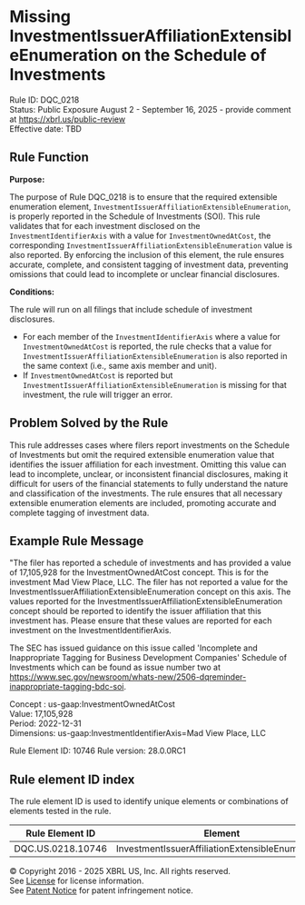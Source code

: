 # Missing InvestmentIssuerAffiliationExtensibleEnumeration on the Schedule of Investments  
Rule ID: DQC_0218  
Status: Public Exposure August 2 - September 16, 2025 - provide comment at https://xbrl.us/public-review    
Effective date: TBD

## Rule Function

**Purpose:**

The purpose of Rule DQC_0218 is to ensure that the required extensible enumeration element, `InvestmentIssuerAffiliationExtensibleEnumeration`, is properly reported in the Schedule of Investments (SOI). This rule validates that for each investment disclosed on the `InvestmentIdentifierAxis` with a value for `InvestmentOwnedAtCost`, the corresponding `InvestmentIssuerAffiliationExtensibleEnumeration` value is also reported. By enforcing the inclusion of this element, the rule ensures accurate, complete, and consistent tagging of investment data, preventing omissions that could lead to incomplete or unclear financial disclosures.

**Conditions:**

The rule will run on all filings that include schedule of investment disclosures.  
- For each member of the `InvestmentIdentifierAxis` where a value for `InvestmentOwnedAtCost` is reported, the rule checks that a value for `InvestmentIssuerAffiliationExtensibleEnumeration` is also reported in the same context (i.e., same axis member and unit).
- If `InvestmentOwnedAtCost` is reported but `InvestmentIssuerAffiliationExtensibleEnumeration` is missing for that investment, the rule will trigger an error.

## Problem Solved by the Rule

This rule addresses cases where filers report investments on the Schedule of Investments but omit the required extensible enumeration value that identifies the issuer affiliation for each investment. Omitting this value can lead to incomplete, unclear, or inconsistent financial disclosures, making it difficult for users of the financial statements to fully understand the nature and classification of the investments. The rule ensures that all necessary extensible enumeration elements are included, promoting accurate and complete tagging of investment data.

## Example Rule Message

"The filer has reported a schedule of investments and has provided a value of 17,105,928  for the InvestmentOwnedAtCost concept.  This is for the investment Mad View Place, LLC.  The filer has not reported a value for the InvestmentIssuerAffiliationExtensibleEnumeration concept on this axis.  The values reported for the InvestmentIssuerAffiliationExtensibleEnumeration concept should be reported to identify the issuer affiliation that this investment has.  Please ensure that these values are reported for each investment on the InvestmentIdentifierAxis.

The SEC has issued guidance on this issue called 'Incomplete and Inappropriate Tagging for Business Development Companies' Schedule of Investments which can be found as issue number two at https://www.sec.gov/newsroom/whats-new/2506-dqreminder-inappropriate-tagging-bdc-soi.

Concept : us-gaap:InvestmentOwnedAtCost  
Value: 17,105,928  
Period: 2022-12-31  
Dimensions: us-gaap:InvestmentIdentifierAxis=Mad View Place, LLC

Rule Element ID: 10746
Rule version: 28.0.0RC1

## Rule element ID index  
The rule element ID is used to identify unique elements or combinations of elements tested in the rule.

|Rule Element ID|Element|
|--- |--- |
| DQC.US.0218.10746 |InvestmentIssuerAffiliationExtensibleEnumeration|

© Copyright 2016 - 2025 XBRL US, Inc. All rights reserved.   
See [License](https://xbrl.us/dqc-license) for license information.  
See [Patent Notice](https://xbrl.us/dqc-patent) for patent infringement notice. 